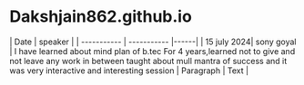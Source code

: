 # Dakshjain862.github.io
| Date | speaker |
| ----------- | ----------- |------|
| 15 july 2024| sony goyal | I have learned about mind plan of b.tec For 4 years,learned not to give and not leave any work in between taught about mull mantra of success and it was very interactive and interesting session 
| Paragraph | Text |
